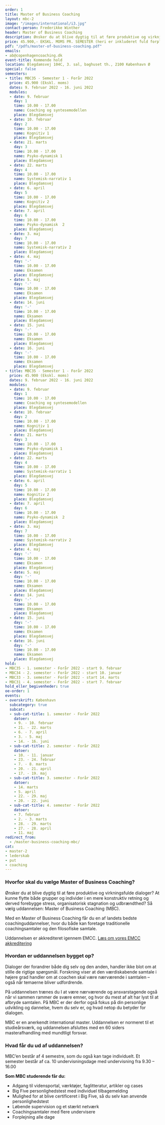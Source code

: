 ```yaml
---
order: 1
title: Master of Business Coaching
layout: mbc-2
image: "/images/international/i3.jpg"
contact-person: Frederikke Winther
header: Master of Business Coaching
description: Ønsker du at blive dygtig til at føre produktive og virkningsfulde dialoger? At kunne flytte både grupper og individer i en mere konstruktiv retning og derved forebygge stress, organisatorisk stagnation og udbrændthed? Så vælg uddannelsen Master of Business Coaching (MBC).
price: 45.900,- EKSKL. MOMS PR. SEMESTER (heri er inkluderet fuld forplejning og kursusmaterialer)
pdf: "/pdfs/master-of-business-coaching.pdf"
emails:
- ab@copenhagencoaching.dk
event-title: Kommende hold
location: Blegdamsvej 104C, 3. sal, baghuset th., 2100 København Ø
special: false
semesters:
- title: MBC35 - Semester 1 - Forår 2022
  price: 45.900 (Ekskl. moms)
  dates: 9. februar 2022 - 16. juni 2022
  modules:
  - date: 9. februar
    day: 1
    time: 10.00 - 17.00
    name: Coaching og syntesemodellen
    place: Blegdamsvej
  - date: 10. februar
    day: 2
    time: 10.00 - 17.00
    name: Kognitiv 1
    place: Blegdamsvej
  - date: 21. marts
    day: 3
    time: 10.00 - 17.00
    name: Psyko-dynamisk 1
    place: Blegdamsvej
  - date: 22. marts
    day: 4
    time: 10.00 - 17.00
    name: Systemisk-narrativ 1
    place: Blegdamsvej
  - date: 6. april
    day: 5
    time: 10.00 - 17.00
    name: Kognitiv 2
    place: Blegdamsvej
  - date: 7. april
    day: 6
    time: 10.00 - 17.00
    name: Psyko-dynamisk  2
    place: Blegdamsvej
  - date: 3. maj
    day: 7
    time: 10.00 - 17.00
    name: Systemisk-narrativ 2
    place: Blegdamsvej
  - date: 4. maj
    day: '-'
    time: 10.00 - 17.00
    name: Eksamen
    place: Blegdamsvej
  - date: 5. maj
    day: '-'
    time: 10.00 - 17.00
    name: Eksamen
    place: Blegdamsvej
  - date: 14. juni
    day: '-'
    time: 10.00 - 17.00
    name: Eksamen
    place: Blegdamsvej
  - date: 15. juni
    day: '-'
    time: 10.00 - 17.00
    name: Eksamen
    place: Blegdamsvej
  - date: 16. juni
    day: '-'
    time: 10.00 - 17.00
    name: Eksamen
    place: Blegdamsvej
- title: MBC35 - Semester 1 - Forår 2022
  price: 45.900 (Ekskl. moms)
  dates: 9. februar 2022 - 16. juni 2022
  modules:
  - date: 9. februar
    day: 1
    time: 10.00 - 17.00
    name: Coaching og syntesemodellen
    place: Blegdamsvej
  - date: 10. februar
    day: 2
    time: 10.00 - 17.00
    name: Kognitiv 1
    place: Blegdamsvej
  - date: 21. marts
    day: 3
    time: 10.00 - 17.00
    name: Psyko-dynamisk 1
    place: Blegdamsvej
  - date: 22. marts
    day: 4
    time: 10.00 - 17.00
    name: Systemisk-narrativ 1
    place: Blegdamsvej
  - date: 6. april
    day: 5
    time: 10.00 - 17.00
    name: Kognitiv 2
    place: Blegdamsvej
  - date: 7. april
    day: 6
    time: 10.00 - 17.00
    name: Psyko-dynamisk  2
    place: Blegdamsvej
  - date: 3. maj
    day: 7
    time: 10.00 - 17.00
    name: Systemisk-narrativ 2
    place: Blegdamsvej
  - date: 4. maj
    day: '-'
    time: 10.00 - 17.00
    name: Eksamen
    place: Blegdamsvej
  - date: 5. maj
    day: '-'
    time: 10.00 - 17.00
    name: Eksamen
    place: Blegdamsvej
  - date: 14. juni
    day: '-'
    time: 10.00 - 17.00
    name: Eksamen
    place: Blegdamsvej
  - date: 15. juni
    day: '-'
    time: 10.00 - 17.00
    name: Eksamen
    place: Blegdamsvej
  - date: 16. juni
    day: '-'
    time: 10.00 - 17.00
    name: Eksamen
    place: Blegdamsvej
hold:
- MBC35 - 1. semester - Forår 2022 - start 9. februar
- MBC34 - 2. semester - Forår 2022 - start 10. januar
- MBC33 - 3. semester - Forår 2022 - start 14. marts
- MBC31 - 4. semester - Forår 2022 - start 7. februar
hold_eller_begivenheder: true
oe-order: 1
events:
- overskrift: København
  subcategory: true
  subcat:
  - sub-cat-title: 1. semester - Forår 2022
    datoer:
    - 9. - 10. februar
    - 21. - 22. marts
    - 6. - 7. april
    - 3. - 5. maj
    - 14. - 16. juni
  - sub-cat-title: 2. semester - Forår 2022
    datoer:
    - 10. - 11. januar
    - 23. - 24. februar
    - 7. - 8. marts
    - 20. - 21. april
    - 17. - 19. maj
  - sub-cat-title: 3. semester - Forår 2022
    datoer:
    - 14. marts
    - 5. april
    - 22. - 29. maj
    - 20. - 22. juni
  - sub-cat-title: 4. semester - Forår 2022
    datoer:
    - 7. februar
    - 2. - 3. marts
    - 28. - 29. marts
    - 27. - 28. april
    - 11. maj 
redirect_from:
  - /master-business-coaching-mbc/
cat:
- master-2
- lederskab
- put
- coaching
---
```


### Hvorfor skal du vælge Master of Business Coaching?

Ønsker du at blive dygtig til at føre produktive og virkningsfulde dialoger? At kunne flytte både grupper og individer i en mere konstruktiv retning og derved forebygge stress, organisatorisk stagnation og udbrændthed? Så vælg uddannelsen: Master of Business Coaching (MBC).

Med en Master of Business Coaching får du en af landets bedste coachinguddannelser, hvor du både kan foretage traditionelle coachingsamtaler og den filosofiske samtale.

Uddannelsen er akkrediteret igennem EMCC. [Læs om vores EMCC akkreditering](/fundament/emcc-akkreditering/)

### Hvordan er uddannelsen bygget op?

Dialoger der forandrer både dig selv og den anden, handler ikke blot om at stille de rigtige spørgsmål. Forskning viser at den værdiskabende samtale i højere grad handler om at coachen skal være nærværende i samtalen – også når temaerne bliver udfordrende.

På uddannelsen trænes du I at være nærværende og ansvarstagende også når vi sammen rammer de svære emner, og hvor du mest af alt har lyst til at afbryde samtalen. På MBC er der derfor også fokus på din personlige udvikling og dannelse, hvem du selv er, og hvad netop du betyder for dialogen.

MBC er en anerkendt international master. Uddannelsen er normeret til et studieårsværk, og uddannelsen afsluttes med en 60 siders masterafhandling med mundtligt forsvar.

### Hvad får du ud af uddannelsen?

MBC’en består af 4 semestre, som du også kan tage individuelt. Et semester består af ca. 10 undervisningsdage med undervisning fra 9.30 – 16.00

**Som MBC studerende får du:**
* Adgang til vidensportal, værktøjer, faglitteratur, artikler og cases
* Big Five personlighedstest med individuel tilbagemelding
* Mulighed for at blive certificeret i Big Five, så du selv kan anvende personlighedstest
* Løbende supervision og et stærkt netværk
* Coachingsamtaler med flere undervisere
* Forplejning alle dage